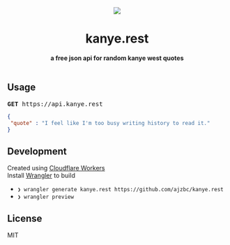 <div align="center">
  <img src="https://kanye.rest/images/logo.png" />
  <h1>kanye.rest</h1>
  <b>a free json api for random kanye west quotes</b>
</div>

 <br />

 ## Usage

 <pre><b>GET</b> https://api.kanye.rest</pre>

 ```json
{
  "quote" : "I feel like I'm too busy writing history to read it."
}
```

 ## Development
 Created using [Cloudflare Workers](https://workers.dev)
 <br />
 Install [Wrangler](https://github.com/cloudflare/wrangler) to build

 - `❯ wrangler generate kanye.rest https://github.com/ajzbc/kanye.rest`
- `❯ wrangler preview`

## License

MIT
